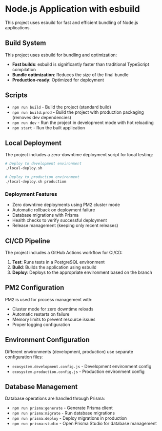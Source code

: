 # Node.js Application with esbuild

This project uses esbuild for fast and efficient bundling of Node.js applications.

## Build System

This project uses esbuild for bundling and optimization:

- **Fast builds**: esbuild is significantly faster than traditional TypeScript compilation
- **Bundle optimization**: Reduces the size of the final bundle
- **Production-ready**: Optimized for deployment

## Scripts

- `npm run build` - Build the project (standard build)
- `npm run build:prod` - Build the project with production packaging (removes dev dependencies)
- `npm run dev` - Run the project in development mode with hot reloading
- `npm start` - Run the built application

## Local Deployment

The project includes a zero-downtime deployment script for local testing:

```bash
# Deploy to development environment
./local-deploy.sh

# Deploy to production environment
./local-deploy.sh production
```

### Deployment Features

- Zero downtime deployments using PM2 cluster mode
- Automatic rollback on deployment failure
- Database migrations with Prisma
- Health checks to verify successful deployment
- Release management (keeping only recent releases)

## CI/CD Pipeline

The project includes a GitHub Actions workflow for CI/CD:

1. **Test**: Runs tests in a PostgreSQL environment
2. **Build**: Builds the application using esbuild
3. **Deploy**: Deploys to the appropriate environment based on the branch

## PM2 Configuration

PM2 is used for process management with:

- Cluster mode for zero downtime reloads
- Automatic restarts on failure
- Memory limits to prevent resource issues
- Proper logging configuration

## Environment Configuration

Different environments (development, production) use separate configuration files:

- `ecosystem.development.config.js` - Development environment config
- `ecosystem.production.config.js` - Production environment config

## Database Management

Database operations are handled through Prisma:

- `npm run prisma:generate` - Generate Prisma client
- `npm run prisma:migrate` - Run database migrations
- `npm run prisma:deploy` - Deploy migrations in production
- `npm run prisma:studio` - Open Prisma Studio for database management
